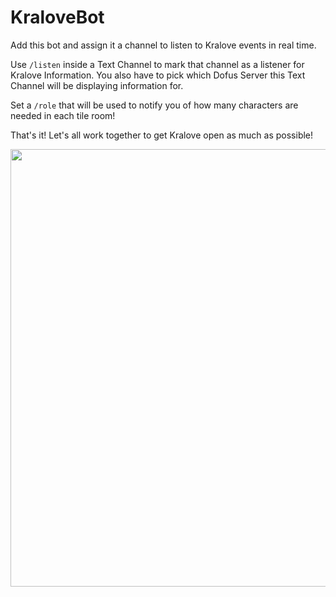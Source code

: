 ﻿# KraloveBot
Add this bot and assign it a channel to listen to Kralove events in real time.  

Use `/listen` inside a Text Channel to mark that channel as a listener for Kralove Information.
You also have to pick which Dofus Server this Text Channel will be displaying information for. 

Set a `/role` that will be used to notify you of how many characters are needed in each tile room! 
  
 That's it! Let's all work together to get Kralove open as much as possible!
   
 [<img src="https://raw.githubusercontent.com/Glutoblop/KraloveBotDocs/main/add_button.png" width=700>](https://discord.com/oauth2/authorize?client_id=1212739629212762173&permissions=2147706944&scope=bot)
